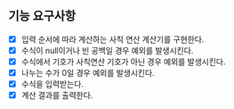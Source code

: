 ## 기능 요구사항

- [x] 입력 순서에 따라 계산하는 사칙 연산 계산기를 구현한다.
- [x] 수식이 null이거나 빈 공백일 경우 예외를 발생시킨다.
- [x] 수식에서 기호가 사칙연산 기호가 아닌 경우 예외를 발생시킨다.
- [x] 나누는 수가 0일 경우 예외를 발생시킨다.
- [x] 수식을 입력받는다.
- [x] 계산 결과를 출력한다.
